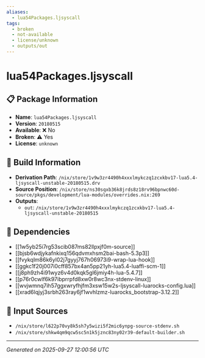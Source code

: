 ```yaml
---
aliases:
  - lua54Packages.ljsyscall
tags:
  - broken
  - not-available
  - license/unknown
  - outputs/out
---
```


# lua54Packages.ljsyscall

## 📋 Package Information

- **Name**: `lua54Packages.ljsyscall`
- **Version**: `20180515`
- **Available**: ❌ No
- **Broken**: ⚠️ Yes
- **License**: `unknown`

## 🔧 Build Information

- **Derivation Path**: `/nix/store/1v9w3zr4490h4xxxlmykczq1zcxkbv17-lua5.4-ljsyscall-unstable-20180515.drv`
- **Source Position**: `/nix/store/ns30sqxb36k8jrds8z18rv96bpnwc60d-source/pkgs/development/lua-modules/overrides.nix:269`
- **Outputs**:
  - `out`:  `/nix/store/1v9w3zr4490h4xxxlmykczq1zcxkbv17-lua5.4-ljsyscall-unstable-20180515`

## 🔗 Dependencies

- [[1w5yb25i7rg53scib087ms82llpxjf0m-source]]
- [[bjsb6wdjykafnkixq156qdvmxhsm2bai-bash-5.3p3]]
- [[fvykqlm86k6yl02j7gyyj767h06973i9-wrap-lua-hook]]
- [[ggkc1f20j007i0cff857bx4an5pp21yh-lua5.4-luaffi-scm-1]]
- [[j8ph9zh4i91wyz6v4d0kqk5gl6jmiy4h-lua-5.4.7]]
- [[p76r0cwlf6k97ibprrpfd8xw0r8wc3nx-stdenv-linux]]
- [[wvjwmnq7ih57ggxwryfhjfm3xsw15w2s-ljsyscall-luarocks-config.lua]]
- [[xrad6lqjyj3srbh263ray6jf1wvhlzmz-luarocks_bootstrap-3.12.2]]

## 📁 Input Sources

- `/nix/store/l622p70vy8k5sh7y5wizi5f2mic6ynpg-source-stdenv.sh`
- `/nix/store/shkw4qm9qcw5sc5n1k5jznc83ny02r39-default-builder.sh`

---
*Generated on 2025-09-27 12:00:56 UTC*
